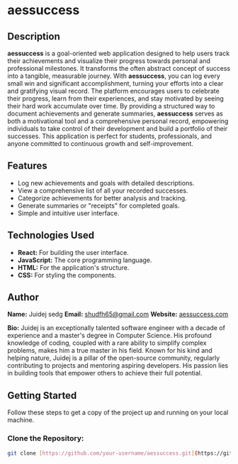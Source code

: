 # aessuccess

## Description

**aessuccess** is a goal-oriented web application designed to help users track their achievements and visualize their progress towards personal and professional milestones. It transforms the often abstract concept of success into a tangible, measurable journey. With **aessuccess**, you can log every small win and significant accomplishment, turning your efforts into a clear and gratifying visual record. The platform encourages users to celebrate their progress, learn from their experiences, and stay motivated by seeing their hard work accumulate over time. By providing a structured way to document achievements and generate summaries, **aessuccess** serves as both a motivational tool and a comprehensive personal record, empowering individuals to take control of their development and build a portfolio of their successes. This application is perfect for students, professionals, and anyone committed to continuous growth and self-improvement.

## Features

* Log new achievements and goals with detailed descriptions.
* View a comprehensive list of all your recorded successes.
* Categorize achievements for better analysis and tracking.
* Generate summaries or "receipts" for completed goals.
* Simple and intuitive user interface.

## Technologies Used

* **React:** For building the user interface.
* **JavaScript:** The core programming language.
* **HTML:** For the application's structure.
* **CSS:** For styling the components.

## Author

**Name:** Juidej sedg
**Email:** shudfh65@gmail.com
**Website:** [aessuccess.com]()

**Bio:** Juidej is an exceptionally talented software engineer with a decade of experience and a master's degree in Computer Science. His profound knowledge of coding, coupled with a rare ability to simplify complex problems, makes him a true master in his field. Known for his kind and helping nature, Juidej is a pillar of the open-source community, regularly contributing to projects and mentoring aspiring developers. His passion lies in building tools that empower others to achieve their full potential.

## Getting Started

Follow these steps to get a copy of the project up and running on your local machine.

### Clone the Repository:
```bash
git clone [https://github.com/your-username/aessuccess.git](https://github.com/your-username/aessuccess.git)
